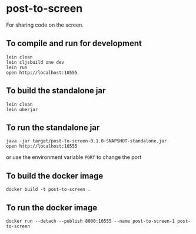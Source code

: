 # post-to-screen

For sharing code on the screen.

## To compile and run for development

```shell
lein clean
lein cljsbuild one dev
lein run
open http://localhost:10555
```

## To build the standalone jar

```shell
lein clean
lein uberjar
```

## To run the standalone jar

```shell
java -jar target/post-to-screen-0.1.0-SNAPSHOT-standalone.jar
open http://localhost:10555
```

or use the environment variable `PORT` to change the port

## To build the docker image

```shell
docker build -t post-to-screen .
```

## To run the docker image

```shell
docker run --detach --publish 8000:10555 --name post-to-screen-1 post-to-screen
```
